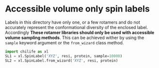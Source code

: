 # Accessible volume only spin labels

Labels in this directory have only one, or a few rotamers and do not accurately represent the conformational diversity of the enclosed label. Accordingly **These rotamer libraries should only be used with accessible volume sampling methods**. This can be achieved wither by using the ``sample`` keyword argument or the ``from_wizard`` class method.

```python
import chilife as xl
SL1 = xl.SpinLabel('XYZ', resi, protein, sample=10000)
SL2 = xl.SpinLabel.from_wizard('XYZ', resi, protein)
```
